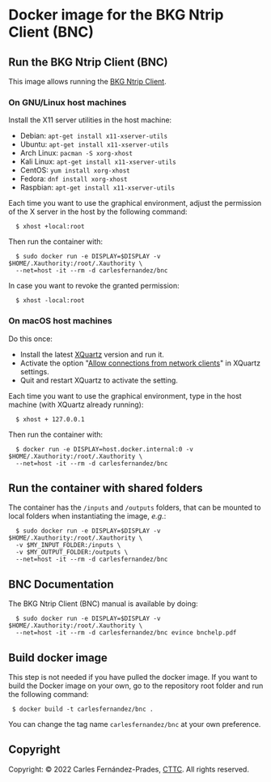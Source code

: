 # Docker image for the BKG Ntrip Client (BNC)

## Run the BKG Ntrip Client (BNC)

This image allows running the [BKG Ntrip Client](https://igs.bkg.bund.de/ntrip/bnc).

### On GNU/Linux host machines

  Install the X11 server utilities in the host machine:

  - Debian: `apt-get install x11-xserver-utils`
  - Ubuntu: `apt-get install x11-xserver-utils`
  - Arch Linux: `pacman -S xorg-xhost`
  - Kali Linux: `apt-get install x11-xserver-utils`
  - CentOS: `yum install xorg-xhost`
  - Fedora: `dnf install xorg-xhost`
  - Raspbian: `apt-get install x11-xserver-utils`

  Each time you want to use the graphical environment, adjust the permission of
  the X server in the host by the following command:

      $ xhost +local:root

  Then run the container with:

      $ sudo docker run -e DISPLAY=$DISPLAY -v $HOME/.Xauthority:/root/.Xauthority \
      --net=host -it --rm -d carlesfernandez/bnc

  In case you want to revoke the granted permission:

      $ xhost -local:root

### On macOS host machines

  Do this once:

  - Install the latest [XQuartz](https://www.xquartz.org/) version and run it.
  - Activate the option
    "[Allow connections from network clients](https://blogs.oracle.com/oraclewebcentersuite/running-gui-applications-on-native-docker-containers-for-mac)"
    in XQuartz settings.
  - Quit and restart XQuartz to activate the setting.

  Each time you want to use the graphical environment, type in the host machine
  (with XQuartz already running):

      $ xhost + 127.0.0.1

  Then run the container with:

      $ docker run -e DISPLAY=host.docker.internal:0 -v $HOME/.Xauthority:/root/.Xauthority \
      --net=host -it --rm -d carlesfernandez/bnc

## Run the container with shared folders

The container has the `/inputs` and `/outputs` folders, that can be mounted to
local folders when instantiating the image, _e.g._:

      $ sudo docker run -e DISPLAY=$DISPLAY -v $HOME/.Xauthority:/root/.Xauthority \
      -v $MY_INPUT_FOLDER:/inputs \
      -v $MY_OUTPUT_FOLDER:/outputs \
      --net=host -it --rm -d carlesfernandez/bnc

## BNC Documentation

The BKG Ntrip Client (BNC) manual is available by doing:

      $ sudo docker run -e DISPLAY=$DISPLAY -v $HOME/.Xauthority:/root/.Xauthority \
      --net=host -it --rm -d carlesfernandez/bnc evince bnchelp.pdf

## Build docker image

This step is not needed if you have pulled the docker image. If you want to
build the Docker image on your own, go to the repository root folder and run the
following command:

     $ docker build -t carlesfernandez/bnc .

You can change the tag name `carlesfernandez/bnc` at your own
preference.


## Copyright

Copyright: &copy; 2022 Carles Fern&aacute;ndez-Prades,
[CTTC](https://www.cttc.cat). All rights reserved.
